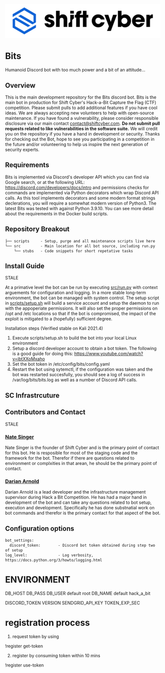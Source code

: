 ![SCYCA Logo](.rsrc/git-banner.png)
# Bits
Humanoid Discord bot with too much power and a bit of an attitude...

## Overview
This is the main development repository for the Bits discord bot. Bits is the main bot in production for Shift Cyber's Hack-a-Bit Capture the Flag (CTF) competition. Please submit pulls to add additional features if you have cool ideas. We are always accepting new volunteers to help with open-source maintenance. If you have found a vulnerability, please consider responsible disclosure via our main contact contact@shiftcyber.com. **Do not submit pull requests related to like vulnerabilities in the software suite.** We will credit you on the repository if you have a hand in development or security. Thanks for checking out the Bot, hope to see you participating in a competition in the future and/or volunteering to help us inspire the next generation of security experts.

## Requirements
Bits is implemented via Discord's developer API which you can find via Google search, or at the following URL: https://discord.com/developers/docs/intro and permissions checks for commands are implemented via Python decorators which wrap Discord API calls. As this tool implements decorators and some modern format strings declerations, you will require a somewhat modern version of Python3. The latest Bits was tested with against Python 3.9.10. You can see more detail about the requirements in the Docker build scripts.

## Repository Breakout
```
├── scripts     - Setup, purge and all maintenance scripts live here
└── src         - Main location for all bot source, including run.py
    └── stubs   - Code snippets for short repetative tasks
```

## Install Guide
STALE

At a primative level the bot can be run by executing [src/run.py](src/run.py) with context arguements for configuration and logging. In a more stable long-term environment, the bot can be managed with system control. The setup script in [scripts/setup.sh](scripts/setup.sh) will build a service account and setup the daemon to run with the appoperiate permissions. It will also set the proper permissions on /opt and /etc locations so that if the bot is compromised, the impact of the exploit is mitigated to a (hopefully) sufficient degree.

Installation steps (Verified stable on Kali 2021.4)
1. Execute scripts/setup.sh to build the bot into your local Linux environment
2. Setup a discord developer account to obtain a bot token. The following is a good guide for doing this: https://www.youtube.com/watch?v=ibtXXoMxaho
3. Set the bot token in /etc/config/bits/config.yaml
4. Restart the bot using sytemctl, if the configuration was taken and the bot was restarted succesfully, you should see a log of success in /var/log/bits/bits.log as well as a number of Discord API calls.


## SC Infrastrcuture


## Contributors and Contact
STALE

### [Nate Singer](discord://discordapp.com/users/523958300396748810)
Nate Singer is the founder of Shift Cyber and is the primary point of contact for this bot. He is resposible for most of the staging code and the framework for the bot. Therefor if there are questions related to environment or complxities in that arean, he should be the primary point of contact.


### [Darian Arnold](discord://discordapp.com/users/277500700496363521)
Darian Arnold is a lead developer and the infrastructure management supervisor during Hack a Bit Competition. He has had a major hand in development of the bot and can take any questions related to bot setup, execution and development. Specifically he has done substnatial work on bot commands and therefor is the primary contact for that aspect of the bot.

## Configuration options
```
bot_settings:
  discord_token:        - Discord bot token obtained during step two of setup
log_level:              - Log verbosity, https://docs.python.org/3/howto/logging.html
```


# ENVIRONMENT

DB_HOST
DB_PASS
DB_USER default root
DB_NAME default hack_a_bit
        
DISCORD_TOKEN
VERSION
SENDGRID_API_KEY
TOKEN_EXP_SEC



# registration process

1. request token by using 

!register get-token <email>

2. register by consuming token within 10 mins

!register use-token <token>

